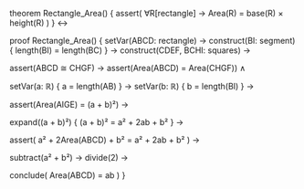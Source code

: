 theorem Rectangle_Area() {
  assert(
    ∀R[rectangle] → Area(R) = base(R) × height(R)
  )
} ↔

proof Rectangle_Area() {
  setVar(ABCD: rectangle) →
  construct(BI: segment) {
    length(BI) = length(BC)
  } →
  construct(CDEF, BCHI: squares) →
  
  assert(ABCD ≅ CHGF) →
  assert(Area(ABCD) = Area(CHGF)) ∧
  
  setVar(a: ℝ) {
    a = length(AB)
  } →
  setVar(b: ℝ) {
    b = length(BI)
  } →
  
  assert(Area(AIGE) = (a + b)²) →
  
  expand((a + b)²) {
    (a + b)² = a² + 2ab + b²
  } →
  
  assert(
    a² + 2Area(ABCD) + b² = a² + 2ab + b²
  ) →
  
  subtract(a² + b²) →
  divide(2) →
  
  conclude(
    Area(ABCD) = ab
  )
}